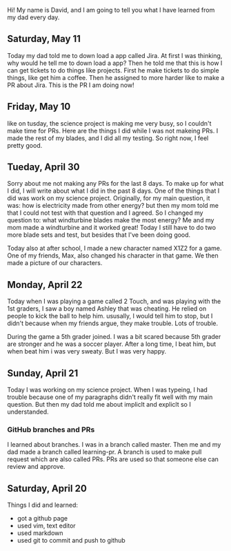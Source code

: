 Hi! My name is David, and I am going to tell you what I have learned from my
dad every day.

## Saturday, May 11

Today my dad told me  to down load a app called Jira. At first I was thinking,
why would he tell me to down load a app? Then he told me that this is how I can
get tickets to do things like projects. First he make tickets to do simple
things, like get him a coffee. Then he assigned to more harder like to make a
PR about Jira. This is the PR I am doing now!

## Friday, May 10

like on tusday, the science project is making me very busy, so I couldn't make
time for PRs. Here are the things I did while I was not makeing PRs. I made
the rest of my blades, and I did all my testing. So right now, I feel pretty
good.
## Tueday, April 30

Sorry about me not making any PRs for the last 8 days. To make up for what I
did, I will write about what I did in the past 8 days. One of the things that I
did was work on my science project. Originally, for my main question, it was:
how is electricity made from other energy? but then my mom told me that I could
not test with that question and I agreed. So I changed my question to: what
windturbine blades make the most energy? Me and my mom made a windturbine and
it worked great! Today I still have to do two more blade sets and test, but
besides that I've been doing good.

Today also at after school, I made a new character named X1Z2 for a game. One
of my friends, Max, also changed his character in that game. We then made a
picture of our characters.

## Monday, April 22

Today when I was playing a game called 2 Touch, and was playing with the 1st
graders, I saw a boy named Ashley that was cheating. He relied on people to
kick the ball to help him. ususally, I would tell him to stop, but I didn't
because when my friends argue, they make trouble. Lots of trouble.

During the game a 5th grader joined. I was  a bit scared because 5th grader are
stronger and he was a soccer player. After a long time, I beat him, but when
beat him i was very sweaty. But I was very happy.

## Sunday, April 21

Today I was working on my science project. When I was typeing, I had trouble
because one of my paragraphs didn't really fit well with my main question. But
then my dad told me about impliclt and expliclt so I understanded.

### GitHub branches and PRs

I learned about branches. I was in a branch called master. Then me and my dad
made a branch called learning-pr.  A branch is used to make pull request which
are also called PRs. PRs are used so that someone else can review and approve.

## Saturday, April 20

Things I did and learned:

- got a github page
- used vim, text editor
- used markdown
- used git to commit and push to github
